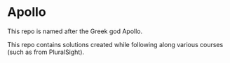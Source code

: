 # Apollo
This repo is named after the Greek god Apollo. 

This repo contains solutions created while following along various courses (such as from PluralSight).

